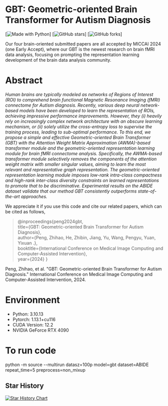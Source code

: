 # GBT: Geometric-oriented Brain Transformer for Autism Diagnosis

[python-img]: https://img.shields.io/github/languages/top/ZhihaoPENG-CityU/MM21---AGCN?color=lightgrey
[stars-img]: https://img.shields.io/github/stars/ZhihaoPENG-CityU/MM21---AGCN?color=yellow
[stars-url]: https://github.com/ZhihaoPENG-CityU/MM21---AGCN/stargazers
[fork-img]: https://img.shields.io/github/forks/ZhihaoPENG-CityU/MM21---AGCN?color=lightblue&label=fork
[![Made with Python][python-img]]
[![GitHub stars][stars-img]]
[![GitHub forks][fork-img]]

Our four brain-oriented submitted papers are all accepted by MICCAI 2024 (one Early Accept), where our GBT is the newest research on brain fMRI data analysis, focusing on prompting the representation learning development of the brain data analysis community.
# Abstract
*Human brains are typically modeled as networks of Regions of Interest (ROI) to comprehend brain functional Magnetic Resonance Imaging (fMRI) connectome for Autism diagnosis. Recently, various deep neural network-based models have been developed to learn the representation of ROIs, achieving impressive performance improvements. However, they ($i$) heavily rely on increasingly complex network architecture with an obscure learning mechanism, or ($ii$) solely utilize the cross-entropy loss to supervise the training process, leading to sub-optimal performance. To this end, we propose a simple and effective Geometric-oriented Brain Transformer (GBT) with the Attention Weight Matrix Approximation (AWMA)-based transformer module and the geometric-oriented representation learning module for brain fMRI connectome analysis. Specifically, the AWMA-based transformer module selectively removes the components of the attention weight matrix with smaller singular values, aiming to learn the most relevant and representative graph representation. The geometric-oriented representation learning module imposes low-rank intra-class compactness and high-rank inter-class diversity constraints on learned representations to promote that to be discriminative. Experimental results on the ABIDE dataset validate that our method GBT consistently outperforms state-of-the-art approaches.*

We appreciate it if you use this code and cite our related papers, which can be cited as follows,

> @inproceedings{peng2024gbt, <br>
>   title={GBT: Geometric-oriented Brain Transformer for Autism Diagnosis}, <br>
>   author={Peng, Zhihao, He, Zhibin, Jiang, Yu, Wang, Pengyu, Yuan, Yixuan .}, <br>
>   booktitle={International Conference on Medical Image Computing and Computer-Assisted Intervention}, <br>
>   year={2024}
> } <br>

Peng, Zhihao, et al. "GBT: Geometric-oriented Brain Transformer for Autism Diagnosis." International Conference on Medical Image Computing and Computer-Assisted Intervention, 2024.

# Environment
+ Python: 3.10.13
+ Pytorch: 1.13.1+cu116
+  CUDA Version: 12.2
+  NVIDIA GeForce RTX 4090


# To run code
python -m source --multirun datasz=100p model=gbt dataset=ABIDE repeat_time=5 preprocess=non_mixup


## Star History
[![Star History Chart](https://api.star-history.com/svg?repos=ZhihaoPENG-CityU/MM21---AGCN&type=Date)](https://star-history.com/#ZhihaoPENG-CityU/MM21---AGCN&Date)

